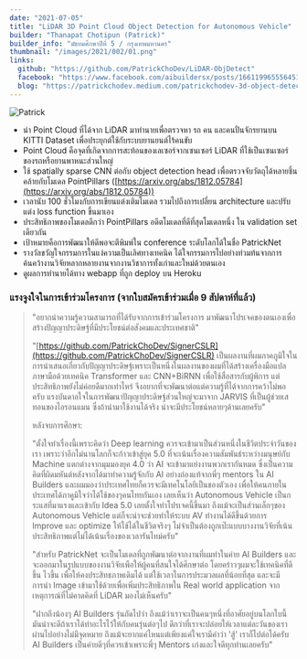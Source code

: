 ```yaml
---
date: "2021-07-05"
title: "LiDAR 3D Point Cloud Object Detection for Autonomous Vehicle"
builder: "Thanapat Chotipun (Patrick)"
builder_info: "มัธยมศึกษาปีที่ 5 / กรุงเทพมหานคร"
thumbnail: "/images/2021/002/01.png"
links:
  github: "https://github.com/PatrickChoDev/LiDAR-ObjDetect"
  facebook: "https://www.facebook.com/aibuildersx/posts/166119965556451"
  blog: "https://patrickchodev.medium.com/patrickchodev-3d-object-detection-using-point-clouds-4106f26dd0d2"
---
```


![Patrick](/images/2021/002/02.png)

- นำ Point Cloud ที่ได้จาก LiDAR มาทำนายเพื่อตรวจหา รถ คน และคนปั่นจักรยานบน KITTI Dataset เพื่อประยุกต์ใช้กับระบบยานยนต์ไร้คนขับ
- Point Cloud คือจุดที่เกิดจากการสะท้อนของเลเซอร์จากเซนเซอร์ LiDAR ที่ใช้เป็นเซนเซอร์ของรถหรือยานพาหนะส่วนใหญ่
- ใช้ spatially sparse CNN ต่อกับ object detection head เพื่อตรวจจับวัตถุได้หลายชิ้น คล้ายกับโมเดล PointPillars ([https://arxiv.org/abs/1812.05784](https://arxiv.org/abs/1812.05784))
- เวลานับ 100 ชั่วโมงกับการเขียนแต่งเติมโมเดล รวมไปถึงการเปลี่ยน architecture และปรับแต่ง loss function ขึ้นมาเอง
- ประสิทธิภาพของโมเดลดีกว่า PointPillars อดีตโมเดลที่ดีที่สุดโมเดลหนึ่ง ใน validation set เดียวกัน
- เป้าหมายคือการพัฒนาให้ดีพอจะตีพิมพ์ใน conference ระดับโลกได้ในชื่อ PatrickNet
- รางวัลขวัญใจกรรมการในแง่ความเป็นเลิศทางเทคนิค ได้ใจกรรมการไปอย่างท่วมท้นจากการค้นคว้างานวิจัยหลากหลายงานจากงานวิชาการทั้งเก่าและใหม่ด้วยตนเอง
- ดูผลการทำนายได้ทาง webapp ที่ถูก deploy บน Heroku

### แรงจูงใจในการเข้าร่วมโครงการ (จากใบสมัครเข้าร่วมเมื่อ 9 สัปดาห์ที่แล้ว)

> "อยากนำความรู้ความสามารถที่ได้รับจากการเข้าร่วมโครงการ มาพัฒนาโปรเจคของตนเองเพื่อสร้างปัญญาประดิษฐ์ที่มีประโยชน์ต่อสังคมและประเทศชาติ"
>
> "[https://github.com/PatrickChoDev/SignerCSLR](https://github.com/PatrickChoDev/SignerCSLR) เป็นผลงานที่ผมภาคภูมิใจในการนำเสนอเกี่ยวกับปัญญาประดิษฐ์เพราะเป็นหนึ่งในผลงานของผมที่ได้สร้างเครื่องมือแปลภาษามือด้วยเทคนิค Transformer และ CNN+BiRNN เพื่อใช้สื่อสารกับผู้พิการ แต่ประสิทธิภาพยังไม่ค่อยดีมากเท่าไหร่ จึงอยากที่จะพัฒนาต่อแต่ความรู้ที่ได้จากการคว้าไม่พอครับ แรงบันดาลใจในการพัฒนาปัญญาประดิษฐ์ส่วนใหญ่จะมาจาก JARVIS ที่เป็นผู้ช่วยเสทอนของไอรอนแมน ซึ่งถ้านำมาใช้งานได้จริง น่าจะมีประโยชน์หลายๆด้านเลยครับ"
>
>หลังจบการศึกษา:
>
>"ตั้งใจทำเรื่องนี้เพราะคิดว่า Deep learning ควรจะเข้ามาเป็นส่วนหนึ่งในชีวิตประจำวันของเรา เพราะว่าอีกไม่นานโลกก็จะก้าวเข้าสู่ยุค 5.0 ที่จะเน้นเรื่องความสัมพันธ์ระหว่างมนุษย์กับ Machine แตกต่างจากมุมมองยุค 4.0 ว่า AI จะเข้ามาแย่งงานพวกเรากันหมด ซึ่งเป็นความคิดที่ผิดมหันต์หลังจากได้มาทำความรู้จักกับ AI อย่างถ่องแท้จากพี่ๆ mentors ใน AI Builders และผมมองว่าประเทศไทยก็ควรจะมีเทคโนโลยีเป็นของตัวเอง เพื่อให้คนภายในประเทศได้ภาคูมิใจว่าได้ใช้ของๆคนไทยกันเอง เลยเห็นว่า Autonomous Vehicle เป็นกระแสที่มาแรงและเข้ากับ Idea 5.0 เลยตั้งใจทำโปรเจคนี้ขึ้นมา ถึงแม้จะเป็นส่วนเล็กๆของ Autonomous Vehicle แต่ก็จะน่าจะช่วยทำให้ระบบ AV ทำงานได้ดีขึ้นด้วยการ Improve และ optimize ให้ใช้ได้ในชีวิตจริงๆ ไม่จำเป็นต้องถูกเป๊ะแบบบางงานวิจัยที่เน้นประสิทธิภาพแต่ไม่ได้เน้นเรื่องของเวลารันไทม์ครับ"
>
> "สำหรับ PatrickNet จะเป็นโมเดลที่ถูกพัฒนาต่อจากงานที่ผมทำในค่าย AI Builders และจะออกมาในรูปแบบของงานวิจัยเพือให้ผู้คนที่สนใจได้ศึกษาต่อ โดยคร่าวๆผมจะใช้เทคนิคที่ดีขึ้น ไวขึ้น เพื่อให้คงประสิทธภาพเดิมได้ แต่ใช้เวลาในการประมวลผลที่น้อยที่สุด และจะมีการนำ Image เข้ามาใช้ด้วยเพื่อเพิ่มประสิทธิภาพใน Real world application จากเหตุการณ์ที่ไม่คาดคิดที่ LiDAR มองไม่เห็นครับ"
>
>"ฝากถึงน้องๆ AI Builders รุ่นถัดไปว่า ถึงแม้ว่าเราจะเป็นคนๆหนึ่งที่อาศัยอยู่บนโลกใบนี้ มันน่าจะดีถ้าเราได้ทำอะไรไว้ให้กับคนรุ่นต่อๆไป ดีกว่าที่เราจะปล่อยให้เวลาแต่ละวันของเราผ่านไปอย่างไม่มีจุดหมาย ถึงแม้จะยากแค่ไหนแต่เพียงแค่ใจเรามีคำว่า 'สู้' เราก็ไปต่อได้ครับ AI Builders เป็นค่ายดีๆที่ควรเข้าเพราะพี่ๆ Mentors เก่งและใจดีทุกท่านเลยครับ"
